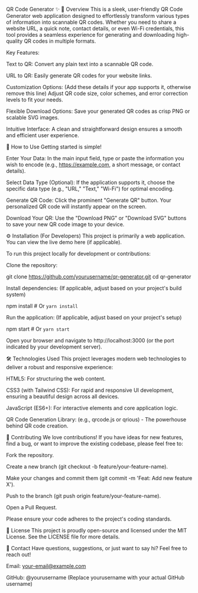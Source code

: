 QR Code Generator ✨
🚀 Overview
This is a sleek, user-friendly QR Code Generator web application designed to effortlessly transform various types of information into scannable QR codes. Whether you need to share a website URL, a quick note, contact details, or even Wi-Fi credentials, this tool provides a seamless experience for generating and downloading high-quality QR codes in multiple formats.

Key Features:

Text to QR: Convert any plain text into a scannable QR code.

URL to QR: Easily generate QR codes for your website links.

Customization Options: (Add these details if your app supports it, otherwise remove this line) Adjust QR code size, color schemes, and error correction levels to fit your needs.

Flexible Download Options: Save your generated QR codes as crisp PNG or scalable SVG images.

Intuitive Interface: A clean and straightforward design ensures a smooth and efficient user experience.

🎯 How to Use
Getting started is simple!

Enter Your Data: In the main input field, type or paste the information you wish to encode (e.g., https://example.com, a short message, or contact details).

Select Data Type (Optional): If the application supports it, choose the specific data type (e.g., "URL," "Text," "Wi-Fi") for optimal encoding.

Generate QR Code: Click the prominent "Generate QR" button. Your personalized QR code will instantly appear on the screen.

Download Your QR: Use the "Download PNG" or "Download SVG" buttons to save your new QR code image to your device.

⚙️ Installation (For Developers)
This project is primarily a web application. You can view the live demo here (if applicable).

To run this project locally for development or contributions:

Clone the repository:

git clone https://github.com/yourusername/qr-generator.git
cd qr-generator

Install dependencies: (If applicable, adjust based on your project's build system)

npm install # Or `yarn install`

Run the application: (If applicable, adjust based on your project's setup)

npm start # Or `yarn start`

Open your browser and navigate to http://localhost:3000 (or the port indicated by your development server).

🛠️ Technologies Used
This project leverages modern web technologies to deliver a robust and responsive experience:

HTML5: For structuring the web content.

CSS3 (with Tailwind CSS): For rapid and responsive UI development, ensuring a beautiful design across all devices.

JavaScript (ES6+): For interactive elements and core application logic.

QR Code Generation Library: (e.g., qrcode.js or qrious) - The powerhouse behind QR code creation.

👋 Contributing
We love contributions! If you have ideas for new features, find a bug, or want to improve the existing codebase, please feel free to:

Fork the repository.

Create a new branch (git checkout -b feature/your-feature-name).

Make your changes and commit them (git commit -m 'Feat: Add new feature X').

Push to the branch (git push origin feature/your-feature-name).

Open a Pull Request.

Please ensure your code adheres to the project's coding standards.

📄 License
This project is proudly open-source and licensed under the MIT License. See the LICENSE file for more details.

📧 Contact
Have questions, suggestions, or just want to say hi? Feel free to reach out!

Email: your-email@example.com

GitHub: @yourusername (Replace yourusername with your actual GitHub username)
